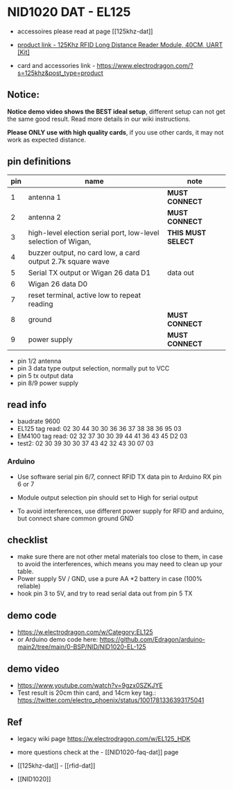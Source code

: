 

# NID1020 DAT - EL125

- accessoires please read at page [[125khz-dat]]

- [product link - 125Khz RFID Long Distance Reader Module, 40CM, UART [Kit]](https://www.electrodragon.com/product/125khz-rfid-long-distance-module-40cm-serial/)
  
- card and accessories link - https://www.electrodragon.com/?s=125khz&post_type=product



## Notice:

**Notice demo video shows the BEST ideal setup**, different setup can not get the same good result. Read more details in our wiki instructions.

**Please ONLY use with high quality cards**, if you use other cards, it may not work as expected distance.

## pin definitions 

| pin | name                                                           | note                 |
| --- | -------------------------------------------------------------- | -------------------- |
| 1   | antenna 1                                                      | **MUST CONNECT**     |
| 2   | antenna 2                                                      | **MUST CONNECT**     |
| 3   | high-level election serial port, low-level selection of Wigan, | **THIS MUST SELECT** |
| 4   | buzzer output, no card low, a card output 2.7k square wave     |                      |
| 5   | Serial TX output or Wigan 26 data D1                           | data out             |
| 6   | Wigan 26 data D0                                               |                      |
| 7   | reset terminal, active low to repeat reading                   |                      |
| 8   | ground                                                         | **MUST CONNECT**     |
| 9   | power supply                                                   | **MUST CONNECT**     |


- pin 1/2 antenna 
- pin 3 data type output selection, normally put to VCC
- pin 5 tx output data
- pin 8/9 power supply 



## read info 

- baudrate 9600
- EL125 tag read:  02 30 44 30 30 36 36 37 38 38 36 95 03 
- EM4100 tag read: 02 32 37 30 30 39 44 41 36 43 45 D2 03 
- test2:           02 30 39 30 30 37 43 42 32 43 30 07 03 





### Arduino
* Use software serial pin 6/7, connect RFID TX data pin to Arduino RX pin 6 or 7
* Module output selection pin should set to High for serial output

* To avoid interferences, use different power supply for RFID and arduino, but connect share common ground GND



## checklist 

- make sure there are not other metal materials too close to them, in case to avoid the interferences, which means you may need to clean up your table. 
- Power supply 5V / GND, use a pure AA *2 battery in case (100% reliable)
- hook pin 3 to 5V, and try to read serial data out from pin 5 TX


## demo code 

- https://w.electrodragon.com/w/Category:EL125
- or Arduino demo code here: https://github.com/Edragon/arduino-main2/tree/main/0-BSP/NID/NID1020-EL-125


## demo video 

- https://www.youtube.com/watch?v=9gzx0SZKJYE
- Test result is 20cm thin card, and 14cm key tag.: https://twitter.com/electro_phoenix/status/1001781336393175041



## Ref 

- legacy wiki page https://w.electrodragon.com/w/EL125_HDK

- more questions check at the - [[NID1020-faq-dat]] page

- [[125khz-dat]] - [[rfid-dat]]

- [[NID1020]]

